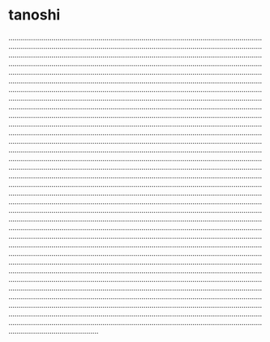# tanoshi
....................................................................................................................................................................................................................................................................................................................................................................................................................................................................................................................................................................................................................................................................................................................................................................................................................................................................................................................................................................................................................................................................................................................................................................................................................................................................................................................................................................................................................................................................................................................................................................................................................................................................................................................................................................................................................................................................................................................................................................................................................................................................................................................................................................................................................................................................................................................................................................................................................................................................................................................................................................................................................................................................................................................................................................................................................................................................................................................................................................................................................................................................................................................................................................................................................................................................................................................................................................................................................................................................................................................................................................................................................................................................................................................................................................................................................................................................................................................................................................................................................................................................................................................................................................................................................................................................................................................................................................................................................................